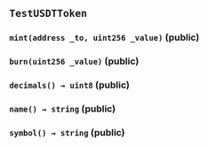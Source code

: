 ## `TestUSDTToken`






### `mint(address _to, uint256 _value)` (public)





### `burn(uint256 _value)` (public)





### `decimals() → uint8` (public)





### `name() → string` (public)





### `symbol() → string` (public)






